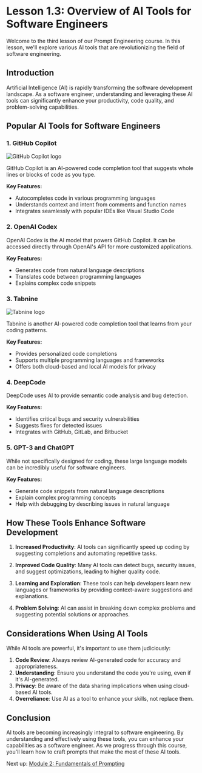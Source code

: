 # Lesson 1.3: Overview of AI Tools for Software Engineers

Welcome to the third lesson of our Prompt Engineering course. In this lesson, we'll explore various AI tools that are revolutionizing the field of software engineering.

## Introduction

Artificial Intelligence (AI) is rapidly transforming the software development landscape. As a software engineer, understanding and leveraging these AI tools can significantly enhance your productivity, code quality, and problem-solving capabilities.

## Popular AI Tools for Software Engineers

### 1. GitHub Copilot

![GitHub Copilot logo](../assets/github_copilot_logo.png)

GitHub Copilot is an AI-powered code completion tool that suggests whole lines or blocks of code as you type.

**Key Features:**
- Autocompletes code in various programming languages
- Understands context and intent from comments and function names
- Integrates seamlessly with popular IDEs like Visual Studio Code

### 2. OpenAI Codex

OpenAI Codex is the AI model that powers GitHub Copilot. It can be accessed directly through OpenAI's API for more customized applications.

**Key Features:**
- Generates code from natural language descriptions
- Translates code between programming languages
- Explains complex code snippets

### 3. Tabnine

![Tabnine logo](../assets/tabnine_logo.png)

Tabnine is another AI-powered code completion tool that learns from your coding patterns.

**Key Features:**
- Provides personalized code completions
- Supports multiple programming languages and frameworks
- Offers both cloud-based and local AI models for privacy

### 4. DeepCode

DeepCode uses AI to provide semantic code analysis and bug detection.

**Key Features:**
- Identifies critical bugs and security vulnerabilities
- Suggests fixes for detected issues
- Integrates with GitHub, GitLab, and Bitbucket

### 5. GPT-3 and ChatGPT

While not specifically designed for coding, these large language models can be incredibly useful for software engineers.

**Key Features:**
- Generate code snippets from natural language descriptions
- Explain complex programming concepts
- Help with debugging by describing issues in natural language

## How These Tools Enhance Software Development

1. **Increased Productivity**: AI tools can significantly speed up coding by suggesting completions and automating repetitive tasks.

2. **Improved Code Quality**: Many AI tools can detect bugs, security issues, and suggest optimizations, leading to higher quality code.

3. **Learning and Exploration**: These tools can help developers learn new languages or frameworks by providing context-aware suggestions and explanations.

4. **Problem Solving**: AI can assist in breaking down complex problems and suggesting potential solutions or approaches.

## Considerations When Using AI Tools

While AI tools are powerful, it's important to use them judiciously:

1. **Code Review**: Always review AI-generated code for accuracy and appropriateness.
2. **Understanding**: Ensure you understand the code you're using, even if it's AI-generated.
3. **Privacy**: Be aware of the data sharing implications when using cloud-based AI tools.
4. **Overreliance**: Use AI as a tool to enhance your skills, not replace them.

## Conclusion

AI tools are becoming increasingly integral to software engineering. By understanding and effectively using these tools, you can enhance your capabilities as a software engineer. As we progress through this course, you'll learn how to craft prompts that make the most of these AI tools.

Next up: [Module 2: Fundamentals of Prompting](../module2/lesson2.1.md)